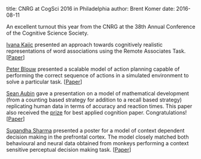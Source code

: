 title: CNRG at CogSci 2016 in Philadelphia
author: Brent Komer
date: 2016-08-11

An excellent turnout this year from the CNRG at the 38th Annual Conference of the Cognitive Science Society.

[Ivana Kajic](/people/ivana-kajic) presented an approach towards cognitively realistic representations of word associations using the Remote Associates Task. 
[[Paper](https://mindmodeling.org/cogsci2016/papers/0379/paper0379.pdf)]

[Peter Blouw](/people/peter-bluow) presented a scalable model of action planning capable of performing the correct sequence of actions in a simulated environment to solve a particular task. 
[[Paper](https://mindmodeling.org/cogsci2016/papers/0279/paper0279.pdf)]

[Sean Aubin](/people/sean-aubin) gave a presentation on a model of mathematical development (from a counting based strategy for addition to a recall based strategy) replicating human data in terms of accuracy and reaction times. This paper also received the [prize](https://mindmodeling.org/cogsci2016/pdfs/section0004.pdf) for best applied cognition paper. Congratulations! 
[[Paper](https://mindmodeling.org/cogsci2016/papers/0352/paper0352.pdf)]

[Sugandha Sharma](/people/sugandha-sharma) presented a poster for a model of context dependent decision making in the prefrontal cortex. The model closely matched both behavioural and neural data obtained from monkeys performing a context sensitive perceptual decision making task. 
[[Paper](https://mindmodeling.org/cogsci2016/papers/0202/paper0202.pdf)]

